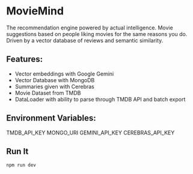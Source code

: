 # MovieMind

The recommendation engine powered by actual intelligence. Movie suggestions based on people liking movies for the same reasons you do. Driven by a vector database of reviews and semantic similarity.

## Features:
- Vector embeddings with Google Gemini
- Vector Database with MongoDB
- Summaries given with Cerebras
- Movie Dataset from TMDB
- DataLoader with ability to parse through TMDB API and batch export

## Environment Variables:
TMDB_API_KEY
MONGO_URI
GEMINI_API_KEY
CEREBRAS_API_KEY

## Run It
```bash
npm run dev
```
